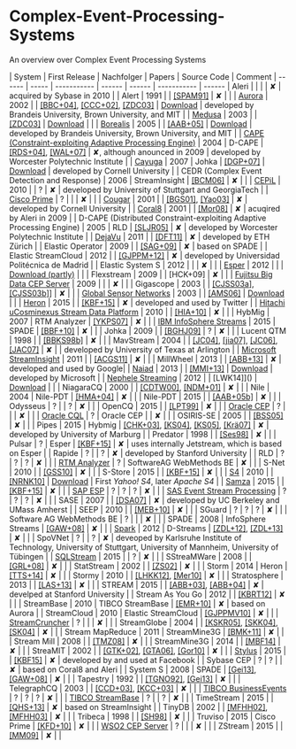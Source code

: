 # Complex-Event-Processing-Systems
An overview over Complex Event Processing Systems  

| System | First Release | Nachfolger | Papers | Source Code |  Comment
| ------ | ----- | ----------- | ------ | ------ | ----------- | ------
| Aleri | | | | ✘ | acquired by Sybase in 2010 | 
| Alert | 1991 | | [[SPAM91]](SPAM91.pdf) | ✘ | | 
| [Aurora](http://cs.brown.edu/research/aurora/) | 2002 | | [[BBC+04]](BBC+04.pdf), [[CCC+02]](CCC+02.pdf), [[ZDC03]](ZDC03.pdf) |  [Download](http://cs.brown.edu/research/aurora/aurora_1_2.tar.gz) | developed by Brandeis University, Brown University, and MIT | 
| [Medusa](http://nsl.cs.usc.edu/Projects/Medusa) | 2003 | | [[ZDC03]](ZDC03.pdf) | [Download](https://github.com/USC-NSL/Medusa) | | 
| [Borealis](http://cs.brown.edu/research/borealis/public/) | 2005 | | [[AAB+05]](AAB+05.pdf) | [Download](http://cs.brown.edu/research/borealis/public/#software) | developed by Brandeis University, Brown University, and MIT  | 
| [CAPE (Constraint-exploiting Adaptive Processing Engine)](http://davis.wpi.edu/dsrg/PROJECTS/CAPE/index.html) | 2004 | D-CAPE | [[RDS+04]](), [[WAL+07]]() | ✘, although anounced in 2009 | developed by Worcester Polytechnic Institute | 
| [Cayuga](http://www.cs.cornell.edu/bigreddata/cayuga/) | 2007 | Johka | [[DGP+07]]() | [Download](http://www.cs.cornell.edu/bigreddata/cayuga/cayuga_code/cayuga_code.php) | developed by Cornell University | 
| CEDR (Complex Event Detection and Response) | 2006 | StreamInsight | [[BCM06]]() | ✘ | | 
| [CEPiL](https://www.ipvs.uni-stuttgart.de/abteilungen/vs/forschung/projekte/CEP-in-the-Large) | 2010 | | ? | ✘ | developed by University of Stuttgart and GeorgiaTech | 
| [Cisco Prime](http://www.cisco.com/c/en/us/td/docs/net_mgmt/prime/network/4-1/user/guide/CiscoPrimeNetwork41UserGuide/fault-theory.html) | ? | |  | ✘ | | 
| [Cougar](http://www.cs.cornell.edu/bigreddata/cougar/index.php) | 2001 | | [[BGS01]](), [[Yao03]]() | ✘ | developed by Cornell University | 
| [Coral8](https://www.crunchbase.com/organization/coral8) | 2001 | | [[Mor08]]() | ✘ | acuqired by Aleri in 2009 | 
| D-CAPE (Distributed Constraint-exploiting Adaptive Processing Engine) | 2005 | RLD | [[SLJR05]]() | ✘ | developed by Worcester Polytechnic Institute | 
| [DejaVu](https://www.systems.ethz.ch/node/198) | 2011 | | [[DFT11]]() | ✘ | developed by ETH Zürich | 
| Elastic Operator | 2009 | | [[SAG+09]]() | ✘ | based on SPADE | 
| Elastic StreamCloud | 2012 | | [[GJPPM+12]]() | ✘ | developed by Universidad Politécnica de Madrid | 
| Elastic System S | 2012 | | | ✘ | | 
| [Esper](http://www.espertech.com/esper/index.php) | 2012 | | | [Download (partly)](http://www.espertech.com/download/) |  | 
| Flexstream | 2009 | | [HCK+09] | ✘ | | 
| [Fujitsu Big Data CEP Server](http://www.fujitsu.com/global/products/software/middleware/application-infrastructure/interstage/solutions/big-data/bdcep/features/) | 2009 | | | ✘ | | 
| Gigascope | 2003 | | [[CJSS03a]](), [[CJSS03b]]()] | ✘  | | 
| [Global Sensor Networks](https://github.com/LSIR/gsn) | 2003 | | [[AMS06]](AMS06.pdf) | [Download](https://github.com/LSIR/gsn) | | 
| [Heron](https://blog.twitter.com/2015/flying-faster-with-twitter-heron) | 2015 | | [[KBF+15]]() | ✘ | developed and used by Twitter | 
| [Hitachi uCosminexus Stream Data Platform](http://www.hitachi.com/products/it/software/prod/cosminexus/products/list/index.html) | 2010 | | [[HIA+10]](http://dl.acm.org/citation.cfm?id=2128220) | ✘ |  | 
| HybMig | 2007 | RTM Analyzer | [[YKPS07]]() | ✘ | | 
| [IBM InfoSphere Streams](http://www-03.ibm.com/software/products/en/ibm-streams) | 2015 | SPADE | [[BBF+10]]() | ✘ | | 
| Johka | 2009 | | [[BGHJ09]]() | ? | ✘ | | 
| Lucent QTM | 1998 | | [[BBKS98b]]() | ✘  | | 
| MavStream | 2004 | | [[JC04]](), [[jia07]](),  [[JC06]](),  [[JAC07]]() | ✘ |  | developed by University of Texas at Arlington | 
| [Microsoft StreamInsight](https://technet.microsoft.com/de-de/library/ee362541(v=sql.111).aspx) | 2011 | | [[ACGS11]]() | ✘ | | 
| MillWheel | 2013 | | [[ABB+13]]() | ✘ | developed and used by Google| 
| [Naiad](http://research.microsoft.com/en-us/projects/naiad/) | 2013 | | [[MMI+13]]() | [Download](https://github.com/MicrosoftResearch/Naiad) | developed by Microsoft | 
| [Nephele Streaming](https://github.com/bjoernlohrmann/nephele-streaming) | 2012 | | [LWK14]]() | [Download](https://github.com/bjoernlohrmann/nephele-streaming) | | 
| NiagaraCQ | 2000 | | [[CDTW00]](), [[NDM+01]]() | ✘ | | 
| Nile | 2004 | Nile-PDT | [[HMA+04]]() | ✘ | | 
| Nile-PDT | 2015 | | [[AAB+05b]]() | ✘ | | 
| Odysseus | ? | | ? | ✘ | | 
| OpenCQ | 2015 | | [[LPT99]]() | ✘ | | 
| [Oracle CEP](http://www.oracle.com/technetwork/middleware/complex-event-processing/overview/index.html) | ? | | | ✘ | | 
| [Oracle CQL](https://docs.oracle.com/cd/E14571_01/apirefs.1111/e12048.pdf) | ? | Oracle CEP | | ✘ | | 
| OSIRIS-SE | 2005 | | [[BSS05]]() | ✘ | | 
| Pipes | 2015 | Hybmig | [[CHK+03]](), [[KS04]](), [[KS05]](), [[Krä07]]() | ✘ | developed by University of Marburg | 
| Predator | 1998 | | [[Ses98]]() | ✘ |  | 
| Pulsar | ? | Esper | [[KBF+15]]() | ✘ | uses internally Jetstream, which is based on Esper | 
| Rapide | ? | | ? | ✘ | developed by Stanford University | 
| RLD | ? | ? | ? | ✘ | | 
| [RTM Analyzer](http://www.gfft-portal.de/files/WhitePaper_RTM_Analyzer.pdf) | ? | SoftwareAG WebMethods BE  | ✘ | | 
| S-Net | 2010 | | [[GSS10]]() | ✘ | | 
| S-Store | 2015 | | [[KBF+15]]() | ✘ | | 
| [S4](http://incubator.apache.org/s4/) | 2010 | | [[NRNK10]]() | [Download](http://incubator.apache.org/s4/download/) | First *Yahoo! S4*, later *Apache S4* | 
| [Samza](http://samza.apache.org/) | 2015 | | [[KBF+15]]() | ✘ | | 
| [SAP ESP](http://scn.sap.com/community/event-stream-processor) | ? | ? | ? | ✘ | | 
| [SAS Event Stream Processing](http://www.sas.com/en_us/software/data-management/event-stream-processing.html) | ? | ? | ? | ✘ |  |
| SASE | 2007 | | [[DSA07]]() | ✘ | developed by UC Berkeley and UMass Amherst | 
| SEEP | 2010 | | [[MEB+10]]() | ✘ |  | 
| SGuard | ? | ? | ? | ✘ |  | 
| Software AG WebMethods BE | ? | | | ✘ |  | 
| SPADE | 2008 | InfoSphere Streams | [[GAW+08]]() | ✘ |  | 
| [Spark](http://spark.apache.org/) | 2012 | D-Streams | [[ZDL+12]](), [[ZDL+13]]() | ✘ |  | 
| SpoVNet | ? | | ? | ✘ | deveoped by Karlsruhe Institute of Technology, University of Stuttgart, University of Mannheim, University of Tübingen | 
| [SQLStream](http://www.sqlstream.com/) | 2015 | | ? | ✘ | | 
| SStreaMWare | 2008 | | [[GRL+08]]() | ✘ | | 
| StatStream | 2002 | | [[ZS02]]() | ✘ |  | 
| Storm | 2014 | Heron | [[TTS+14]]() | ✘ |  | 
| Stormy | 2010 | | [[LHKK12]](), [[Mer10]]() | ✘ |  | 
| Stratosphere | 2013 | | [[LAS+13]]() | ✘ |  | 
| STREAM | 2015 | | [[ABB+03]](), [[ABB+04]]() | ✘ | develped at Stanford University | 
| Stream As You Go | 2012 | | [[KBRT12]]() | ✘ |  | 
| StreamBase | 2010 | TIBCO StreamBase | [[EMR+10]]() | ✘ | based on Aurora | 
| StreamCloud | 2010 | Elastic StreamCloud | [[GJPPMV10]]() | ✘ | | 
| [StreamCruncher](http://www.streamcruncher.com/) | ? | | | ✘ | | 
| StreamGlobe | 2004 | | [[KSKR05]](), [[SKK04]](), [[SK04]]() | ✘ | | 
| Stream MapReduce | 2011 | StreamMine3G | [[BMK+11]]() | ✘ | | 
| Stream Mill | 2008 | | [[TMZ08]]() | ✘ | | 
| StreamMine3G | 2014 | | [[MBF14]]() | ✘ | | 
| StreaMIT | 2002 | | [[GTK+02]](), [[GTA06]](), [[Gor10]]() | ✘ |  | 
| [Stylus](https://qconsf.com/sf2015/presentation/stylus-facebook-new-stream-processing-platform) | 2015 | | [[KBF15]]() | ✘ | developed by and used at Facebook | 
| Sybase CEP | ? | ? | | ✘ | based on Coral8 and Aleri | 
| System S | 2008 | SPADE | [[Gei13]](), [[GAW+08]]() | ✘ | | 
| Tapestry | 1992 | | [[TGNO92]](), [[Gei13]]() | ✘ | | 
| TelegraphCQ | 2003 | | [[CCD+03]](), [[KCC+03]]() | ✘ | | 
| [TIBCO BusinessEvents](http://www.tibco.com/products/event-processing/complex-event-processing/businessevents/) | ? | ? | ? | ✘ | | 
| [TIBCO StreamBase](http://www.streambase.com/) | ? | | ? | ✘ |  | 
| TimeStream | 2015 | | [[QHS+13]]() | ✘ | based on StreamInsight | 
| TinyDB | 2002 | | [[MFHH02]](), [[MFHH03]]() | ✘ | | 
| Tribeca | 1998 | | [[SH98]]() | ✘ | | 
| Truviso | 2015 | Cisco Prime | [[KFD+10]]() | ✘ | | 
| [WSO2 CEP Server](http://wso2.com/products/complex-event-processor/) | ? | | | ✘ | | 
| ZStream | 2015 | | [[MM09]]() | ✘ | | 

